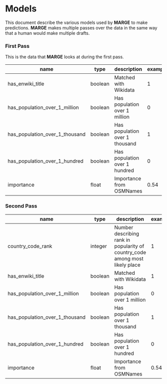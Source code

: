 # Models
This document describe the various models used by **MARGE** to make predictions.
**MARGE** makes multiple passes over the data in the same way that a human would make multiple drafts.

### First Pass
This is the data that **MARGE** looks at during the first pass.

| name                           | type    | description                    | example |
| ------------------------------ | ------- | ------------------------------ | --------|
| has_enwiki_title               | boolean | Matched with Wikidata          | 1       |
| has_population_over_1_million  | boolean | Has population over 1 million  | 0       |
| has_population_over_1_thousand | boolean | Has population over 1 thousand | 1       |
| has_population_over_1_hundred  | boolean | Has population over 1 hundred  | 0       |
| importance                     | float   | Importance from OSMNames       | 0.54    |

### Second Pass
| name                           | type    | description                    | example |
| ------------------------------ | ------- | ------------------------------ | --------|
| country_code_rank              | integer | Number describing rank in popularity of country_code among most likely place | 1 |
| has_enwiki_title               | boolean | Matched with Wikidata          | 1       |
| has_population_over_1_million  | boolean | Has population over 1 million  | 0       |
| has_population_over_1_thousand | boolean | Has population over 1 thousand | 1       |
| has_population_over_1_hundred  | boolean | Has population over 1 hundred  | 0       |
| importance                     | float   | Importance from OSMNames       | 0.54    |
